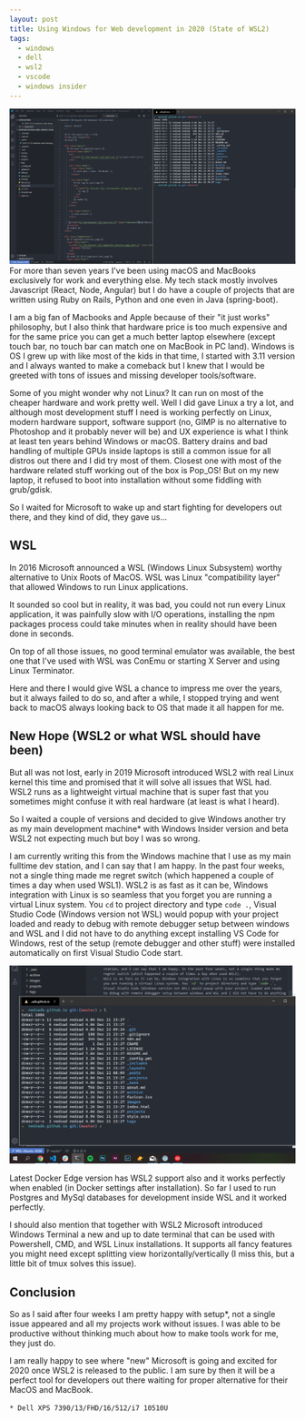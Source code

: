 ```yaml
---
layout: post
title: Using Windows for Web development in 2020 (State of WSL2)
tags:
  - windows
  - dell
  - wsl2
  - vscode
  - windows insider
---
```

![WSL2/Ubuntu and Windows Terminal](../images/screen2.png)
For more than seven years I've been using macOS and MacBooks exclusively for work and everything else. My tech stack mostly involves Javascript (React, Node, Angular) but I do have a couple of projects that are written using Ruby on Rails, Python and one even in Java (spring-boot).

I am a big fan of Macbooks and Apple because of their "it just works" philosophy, but I also think that hardware price is too much expensive and for the same price you can get a much better laptop elsewhere (except touch bar, no touch bar can match one on MacBook in PC land). Windows is OS I grew up with like most of the kids in that time, I started with 3.11 version and I always wanted to make a comeback but I knew that I would be greeted with tons of issues and missing developer tools/software. 

Some of you might wonder why not Linux? It can run on most of the cheaper hardware and work pretty well. Well I did gave Linux a try a lot, and although most development stuff I need is working perfectly on Linux, modern hardware support, software support (no, GIMP is no alternative to Photoshop and it probably never will be) and UX experience is what I think at least ten years behind Windows or macOS. Battery drains and bad handling of multiple GPUs inside laptops is still a common issue for all distros out there and I did try most of them. Closest one with most of the hardware related stuff working out of the box is Pop_OS! But on my new laptop, it refused to boot into installation without some fiddling with grub/gdisk. 

So I waited for Microsoft to wake up and start fighting for developers out there, and they kind of did, they gave us...

## WSL

In 2016 Microsoft announced a WSL (Windows Linux Subsystem) worthy alternative to Unix Roots of MacOS. WSL was Linux "compatibility layer" that allowed Windows to run Linux applications.

It sounded so cool but in reality, it was bad, you could not run every Linux application, it was painfully slow with I/O operations, installing the npm packages process could take minutes when in reality should have been done in seconds. 

On top of all those issues, no good terminal emulator was available, the best one that I've used with WSL was ConEmu or starting X Server and using Linux Terminator. 

Here and there I would give WSL a chance to impress me over the years, but it always failed to do so, and after a while, I stopped trying and went back to macOS always looking back to OS that made it all happen for me.

## New Hope (WSL2 or what WSL should have been)

But all was not lost, early in 2019 Microsoft introduced WSL2 with real Linux kernel this time and promised that it will solve all issues that WSL had. WSL2 runs as a lightweight virtual machine that is super fast that you sometimes might confuse it with real hardware (at least is what I heard).

So I waited a couple of versions and decided to give Windows another try as my main development machine* with Windows Insider version and beta WSL2 not expecting much but boy I was so wrong. 

I am currently writing this from the Windows machine that I use as my main fulltime dev station, and I can say that I am happy. In the past four weeks, not a single thing made me regret switch (which happened a couple of times a day when used WSL1). 
WSL2 is as fast as it can be, Windows integration with Linux is so seamless that you forget you are running a virtual Linux system. You `cd` to project directory and type `code .`, Visual Studio Code (Windows version not WSL) would popup with your project loaded and ready to debug with remote debugger setup between windows and WSL and I did not have to do anything except installing VS Code for Windows, rest of the setup (remote debugger and other stuff) were installed automatically on first Visual Studio Code start. 

![WSL2/Ubuntu and Windows Terminal](../images/screen.png)

Latest Docker Edge version has WSL2 support also and it works perfectly when enabled (in Docker settings after installation). So far I used to run Postgres and MySql databases for development inside WSL and it worked perfectly. 

I should also mention that together with WSL2 Microsoft introduced Windows Terminal a new and up to date terminal that can be used with Powershell, CMD, and WSL Linux installations. It supports all fancy features you might need except splitting view horizontally/vertically (I miss this, but a little bit of tmux solves this issue). 

## Conclusion 

So as I said after four weeks I am pretty happy with setup*, not a single issue appeared and all my projects work without issues. I was able to be productive without thinking much about how to make tools work for me, they just do. 

I am really happy to see where "new" Microsoft is going and excited for 2020 once WSL2 is released to the public. I am sure by then it will be a perfect tool for developers out there waiting for proper alternative for their MacOS and MacBook. 


``` * Dell XPS 7390/13/FHD/16/512/i7 10510U  ```